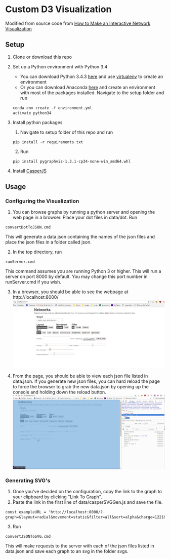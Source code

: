 # Custom D3 Visualization
Modified from source code from [How to Make an Interactive Network Visualization](https://flowingdata.com/2012/08/02/how-to-make-an-interactive-network-visualization/)

## Setup
1. Clone or download this repo
2. Set up a Python environment with Python 3.4
	* You can download Python 3.4.3 [here](https://www.python.org/downloads/release/python-343/) and use [virtualenv](http://python-guide-pt-br.readthedocs.io/en/latest/dev/virtualenvs/) to create an environment
	* Or you can download Anaconda [here](https://www.continuum.io/downloads) and create an environment with most of the packages installed. Navigate to the setup folder and run
	```
	conda env create -f environment.yml
	activate python34
	```

3. Install python packages
	1. Navigate to setup folder of this repo and run 
	```
	pip install -r requirements.txt
	```
	2. Run 
	```
	pip install pygraphviz-1.3.1-cp34-none-win_amd64.whl
	```
4. Install [CasperJS](http://casperjs.org/)
  
## Usage
### Configuring the Visualization
1. You can browse graphs by running a python server and opening the web page in a browser. Place your dot files in data/dot. Run 
```
convertDotToJSON.cmd
```
This will generate a data.json containing the names of the json files and place the json files in a folder called json.

2. In the top directory, run 
```
runServer.cmd
```
This command assumes you are running Python 3 or higher. This will run a server on port 8000 by default. You may change this port number in runServer.cmd if you wish.

3. In a browser, you should be able to see the webpage at http://localhost:8000/
![webpage](readmePics/webpage.PNG)

4. From the page, you should be able to view each json file listed in data.json. If you generate new json files, you can hard reload the page to force the browser to grab the new data.json by opening up the console and holding down the reload button.
![hard reload](readmePics/hardReload.gif)

### Generating SVG's
1. Once you've decided on the configuration, copy the link to the graph to your clipboard by clicking "Link To Graph".
2. Paste the link in the first line of data/casperSVGGen.js and save the file.
```
const exampleURL = 'http://localhost:8000/?graph=&layout=radial&movement=static&filter=all&sort=alpha&charge=1221&linkdistance=103&linkstrength=10&radius=44&layoutradius=285';
```
3. Run 
```
convertJSONToSVG.cmd
```
This will make requests to the server with each of the json files listed in data.json and save each graph to an svg in the folder svgs.